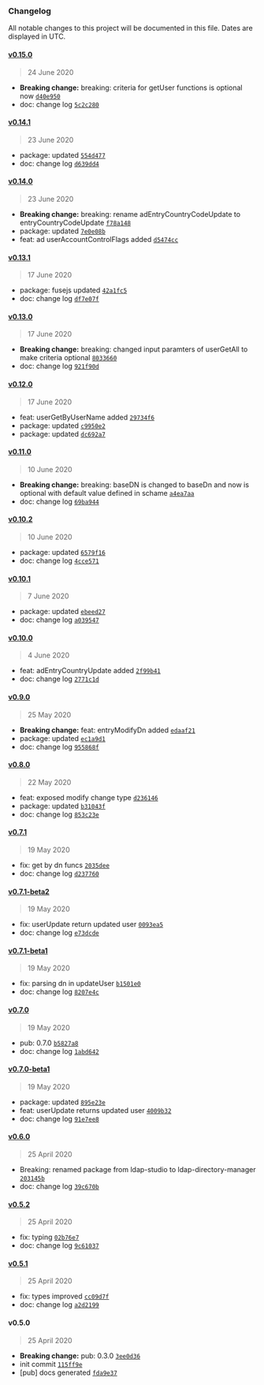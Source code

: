 ### Changelog

All notable changes to this project will be documented in this file. Dates are displayed in UTC.

#### [v0.15.0](https://github.com/saostad/ldap-directory-manager/compare/v0.14.1...v0.15.0)

> 24 June 2020

- **Breaking change:** breaking: criteria for getUser functions is optional now [`d40e950`](https://github.com/saostad/ldap-directory-manager/commit/d40e95027ac62121921024ff3bd4f12681c390f3)
- doc: change log [`5c2c280`](https://github.com/saostad/ldap-directory-manager/commit/5c2c280478da9f2be73a8c600ac08fce01ba9e86)

#### [v0.14.1](https://github.com/saostad/ldap-directory-manager/compare/v0.14.0...v0.14.1)

> 23 June 2020

- package: updated [`554d477`](https://github.com/saostad/ldap-directory-manager/commit/554d4771101992b3f7e897217c12321561bb9229)
- doc: change log [`d639dd4`](https://github.com/saostad/ldap-directory-manager/commit/d639dd4716445fbe7e84d74ce966a7dd3e3c33ae)

#### [v0.14.0](https://github.com/saostad/ldap-directory-manager/compare/v0.13.1...v0.14.0)

> 23 June 2020

- **Breaking change:** breaking: rename adEntryCountryCodeUpdate to entryCountryCodeUpdate [`f78a148`](https://github.com/saostad/ldap-directory-manager/commit/f78a148a1fa44579981add677033859148484fe2)
- package: updated [`7e0e08b`](https://github.com/saostad/ldap-directory-manager/commit/7e0e08b4cdbeaf9d5993e0a2fec70067a65e6ae3)
- feat: ad userAccountControlFlags added [`d5474cc`](https://github.com/saostad/ldap-directory-manager/commit/d5474ccfc2f8d00f9230e9e23571aeeb9c307629)

#### [v0.13.1](https://github.com/saostad/ldap-directory-manager/compare/v0.13.0...v0.13.1)

> 17 June 2020

- package: fusejs updated [`42a1fc5`](https://github.com/saostad/ldap-directory-manager/commit/42a1fc54cf6a48b9ac389b92938293b7e050c49c)
- doc: change log [`df7e07f`](https://github.com/saostad/ldap-directory-manager/commit/df7e07f21d34056f1a03e731b748bb44b0266301)

#### [v0.13.0](https://github.com/saostad/ldap-directory-manager/compare/v0.12.0...v0.13.0)

> 17 June 2020

- **Breaking change:** breaking: changed input paramters of userGetAll to make criteria optional [`8033660`](https://github.com/saostad/ldap-directory-manager/commit/80336606c023c3d4adfa7839904f72227bf0c54b)
- doc: change log [`921f90d`](https://github.com/saostad/ldap-directory-manager/commit/921f90d7a7e32ee77c8c211270ee81b1db4c998f)

#### [v0.12.0](https://github.com/saostad/ldap-directory-manager/compare/v0.11.0...v0.12.0)

> 17 June 2020

- feat: userGetByUserName added [`29734f6`](https://github.com/saostad/ldap-directory-manager/commit/29734f6b15ce857ac111deeb6ead00d1a57550ee)
- package: updated [`c9950e2`](https://github.com/saostad/ldap-directory-manager/commit/c9950e2acd0998927e39c35e537dbe172e73ac7d)
- package: updated [`dc692a7`](https://github.com/saostad/ldap-directory-manager/commit/dc692a7aedc33cc5671336f25a33d22e7f11450e)

#### [v0.11.0](https://github.com/saostad/ldap-directory-manager/compare/v0.10.2...v0.11.0)

> 10 June 2020

- **Breaking change:** breaking: baseDN is changed to baseDn and now is optional with default value defined in schame [`a4ea7aa`](https://github.com/saostad/ldap-directory-manager/commit/a4ea7aa6f1d3d841dbeb45607b512185e6104a3c)
- doc: change log [`69ba944`](https://github.com/saostad/ldap-directory-manager/commit/69ba944368744f04077798b8ead38100e87de124)

#### [v0.10.2](https://github.com/saostad/ldap-directory-manager/compare/v0.10.1...v0.10.2)

> 10 June 2020

- package: updated [`6579f16`](https://github.com/saostad/ldap-directory-manager/commit/6579f168bfe12c85a18076e04bd872f4f1db3f53)
- doc: change log [`4cce571`](https://github.com/saostad/ldap-directory-manager/commit/4cce571355fcfab38fa04275a3f36f276fea5a99)

#### [v0.10.1](https://github.com/saostad/ldap-directory-manager/compare/v0.10.0...v0.10.1)

> 7 June 2020

- package: updated [`ebeed27`](https://github.com/saostad/ldap-directory-manager/commit/ebeed270293d678cc4625acf94727717c66f90e6)
- doc: change log [`a039547`](https://github.com/saostad/ldap-directory-manager/commit/a039547c095c07fcf342d346bcfc914ca899522b)

#### [v0.10.0](https://github.com/saostad/ldap-directory-manager/compare/v0.9.0...v0.10.0)

> 4 June 2020

- feat: adEntryCountryUpdate added [`2f99b41`](https://github.com/saostad/ldap-directory-manager/commit/2f99b41c85be600dde1f71b4c34f9eba436297b3)
- doc: change log [`2771c1d`](https://github.com/saostad/ldap-directory-manager/commit/2771c1d7e51031373550de8003b1dfbfd78c606c)

#### [v0.9.0](https://github.com/saostad/ldap-directory-manager/compare/v0.8.0...v0.9.0)

> 25 May 2020

- **Breaking change:** feat: entryModifyDn added [`edaaf21`](https://github.com/saostad/ldap-directory-manager/commit/edaaf2198e075b1510c0d11dc7081d37a99af56f)
- package: updated [`ec1a9d1`](https://github.com/saostad/ldap-directory-manager/commit/ec1a9d1d565ed1f7b07cbd23798af6e6511cc516)
- doc: change log [`955868f`](https://github.com/saostad/ldap-directory-manager/commit/955868f356378a3d6790b53ff2537fd583fd819c)

#### [v0.8.0](https://github.com/saostad/ldap-directory-manager/compare/v0.7.1...v0.8.0)

> 22 May 2020

- feat: exposed modify change type [`d236146`](https://github.com/saostad/ldap-directory-manager/commit/d236146b84480c0c11bec7087a4b55af556539d8)
- package: updated [`b31043f`](https://github.com/saostad/ldap-directory-manager/commit/b31043f3191b64327a2830aad60247f1dafa9a5d)
- doc: change log [`853c23e`](https://github.com/saostad/ldap-directory-manager/commit/853c23e70f14fa0152eb9be266f08f14d5466af8)

#### [v0.7.1](https://github.com/saostad/ldap-directory-manager/compare/v0.7.1-beta2...v0.7.1)

> 19 May 2020

- fix: get by dn funcs [`2035dee`](https://github.com/saostad/ldap-directory-manager/commit/2035deeaa69c47cc5ff8df785e72f1074f1cc579)
- doc: change log [`d237760`](https://github.com/saostad/ldap-directory-manager/commit/d237760f61580b71fe8b0dbbe11db27190e15129)

#### [v0.7.1-beta2](https://github.com/saostad/ldap-directory-manager/compare/v0.7.1-beta1...v0.7.1-beta2)

> 19 May 2020

- fix: userUpdate return updated user [`0093ea5`](https://github.com/saostad/ldap-directory-manager/commit/0093ea5a633a556efd4b586bddccdd506cd03447)
- doc: change log [`e73dcde`](https://github.com/saostad/ldap-directory-manager/commit/e73dcdea1a8ee52a572ac7e6116c597b581319bb)

#### [v0.7.1-beta1](https://github.com/saostad/ldap-directory-manager/compare/v0.7.0...v0.7.1-beta1)

> 19 May 2020

- fix: parsing dn in updateUser [`b1501e0`](https://github.com/saostad/ldap-directory-manager/commit/b1501e03f88eca2a4c32790c57505b7300611469)
- doc: change log [`8207e4c`](https://github.com/saostad/ldap-directory-manager/commit/8207e4cd61d1b7166831620290a4c7e040c58c8e)

#### [v0.7.0](https://github.com/saostad/ldap-directory-manager/compare/v0.7.0-beta1...v0.7.0)

> 19 May 2020

- pub: 0.7.0 [`b5827a8`](https://github.com/saostad/ldap-directory-manager/commit/b5827a8314e64bd8f110246596e29d0bc6ed3ccd)
- doc: change log [`1abd642`](https://github.com/saostad/ldap-directory-manager/commit/1abd64220a181e6ce574342d963495d30c5bfea8)

#### [v0.7.0-beta1](https://github.com/saostad/ldap-directory-manager/compare/v0.6.0...v0.7.0-beta1)

> 19 May 2020

- package: updated [`895e23e`](https://github.com/saostad/ldap-directory-manager/commit/895e23eefab2636b2e9425dda587601851e33490)
- feat: userUpdate returns updated user [`4009b32`](https://github.com/saostad/ldap-directory-manager/commit/4009b32344b003ac952250bfd67014ca6d1a7095)
- doc: change log [`91e7ee8`](https://github.com/saostad/ldap-directory-manager/commit/91e7ee81ff034925d45793397f1baa4e09115d2e)

#### [v0.6.0](https://github.com/saostad/ldap-directory-manager/compare/v0.5.2...v0.6.0)

> 25 April 2020

- Breaking: renamed package from ldap-studio to ldap-directory-manager [`203145b`](https://github.com/saostad/ldap-directory-manager/commit/203145bfa5e29095ec6bbeea59ba3615a0f81efe)
- doc: change log [`39c670b`](https://github.com/saostad/ldap-directory-manager/commit/39c670b926909e2203c652b812aaa0a319241f01)

#### [v0.5.2](https://github.com/saostad/ldap-directory-manager/compare/v0.5.1...v0.5.2)

> 25 April 2020

- fix: typing [`02b76e7`](https://github.com/saostad/ldap-directory-manager/commit/02b76e73d58110e81060ae481ea7f05fcfed9f2b)
- doc: change log [`9c61037`](https://github.com/saostad/ldap-directory-manager/commit/9c6103742b0c9d76ffacb7671220d5489c5cc81f)

#### [v0.5.1](https://github.com/saostad/ldap-directory-manager/compare/v0.5.0...v0.5.1)

> 25 April 2020

- fix: types improved [`cc09d7f`](https://github.com/saostad/ldap-directory-manager/commit/cc09d7f2988e58206b20b928855be7f5955d83b2)
- doc: change log [`a2d2199`](https://github.com/saostad/ldap-directory-manager/commit/a2d2199b249c5c24ced9fe6842e6b81467627840)

#### v0.5.0

> 25 April 2020

- **Breaking change:** pub: 0.3.0 [`3ee0d36`](https://github.com/saostad/ldap-directory-manager/commit/3ee0d369fd96699b5e893fb677b89af2d833f617)
- init commit [`115ff9e`](https://github.com/saostad/ldap-directory-manager/commit/115ff9e67080c0237dc0fedeca5cc1eba0900b84)
- [pub] docs generated [`fda9e37`](https://github.com/saostad/ldap-directory-manager/commit/fda9e37925d78b91787da029f4c949a020d84277)
